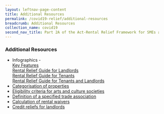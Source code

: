 ```yaml
---
layout: leftnav-page-content
title: Additional Resources
permalink: /covid19-relief/additional-resources
breadcrumb: Additional Resources
collection_name: covid19
second_nav_title: Part 2A of the Act-Rental Relief Framework for SMEs and NPOs
---
```


### Additional Resources ###

  * Infographics - <br>
    [Key Features](/files/1RentalReliefKeyFeatures.pdf) <br>
    [Rental Relief Guide for Landlords](/files/2RentalReliefGuideforLandlords.pdf)  <br>
    [Rental Relief Guide for Tenants](/files/3RentalReliefGuideforTenants.pdf) <br>
    [Rental Relief Guide for Tenants and Landlords](/files/4RentalReliefSupportforTenantsLandlords.pdf) <br>
  * [Categorisation of properties](/files/rentalreliefframework/categorisation_of_properties.pdf) <br>
  * [Eligibility criteria for arts and culture societies](/files/rentalreliefframework/eligibility_criteria_for_arts_and_culture_societies.pdf)<br>
  * [Definition of a specified trade association](/files/rentalreliefframework/definition_of_a_specified_trade_association.pdf)<br>
  * [Calculation of rental waivers](/files/rentalreliefframework/calculation_of_rental_waivers.pdf)<br>
  * [Credit reliefs for landlords](/files/rentalreliefframework/credit_reliefs_for_landlords.pdf)<br>

